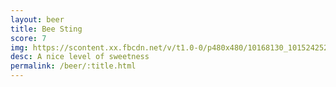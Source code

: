 ```yaml
---
layout: beer
title: Bee Sting
score: 7
img: https://scontent.xx.fbcdn.net/v/t1.0-0/p480x480/10168130_10152425240878745_5742462968298954155_n.jpg?oh=47aa171685c18eaa0f933b924a30f791&oe=59211D2A
desc: A nice level of sweetness
permalink: /beer/:title.html
---
```

